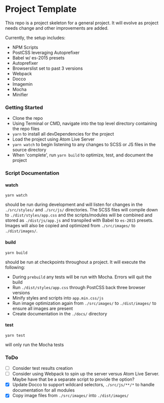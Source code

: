 # Project Template

This repo is a project skeleton for a general project. It will evolve as project needs change and other improvements are added.

Currently, the setup includes:
- NPM Scripts
- PostCSS leveraging Autoprefixer
- Babel w/ es-2015 presets
- Autoprefixer
- Browserslist set to past 3 versions
- Webpack
- Docco
- Imagemin
- Mocha
- Minifier

### Getting Started

- Clone the repo
- Using Terminal or CMD, navigate into the top level directory containing the repo files
- `yarn` to install all devDependencies for the project
- Load the project using Atom Live Server
- `yarn watch` to begin listening to any changes to SCSS or JS files in the source directory
- When 'complete', run `yarn build` to optimize, test, and document the project

### Script Documentation
#### watch

`yarn watch`

should be run during development and will listen for changes in the `./src/styles/` and `./src/js/` directories. The SCSS files will compile down to `./dist/styles/app.css` and the scripts/modules will be combined and stored as `./dist/js/app.js` and transpiled with Babel to `es-2015` presets. Images will also be copied and optimized from `./src/images/` to `./dist/images/`.

#### build
`yarn build`

should be run at checkpoints throughout a project. It will execute the following:
 - During `prebuild` any tests will be run with Mocha. Errors will quit the build
 - Run `./dist/styles/app.css` through PostCSS back three browser versions
 - Minify styles and scripts into `app.min.css/js`
 - Run image optimization again from `./src/images/` to `./dist/images/` to ensure all images are present
 - Create documentation in the `./docs/` directory


#### test
`yarn test`

will only run the Mocha tests


### ToDo
- [ ] Consider test results creation  
- [ ] Consider using Webpack to spin up the server versus Atom Live Server. Maybe have that be a separate script to provide the option?
- [x] Update Docco to support wildcard selectors, `./src/js/**/*` to handle documentation for all modules  
- [x] Copy image files from `./src/images/` into `./dist/images/`  
